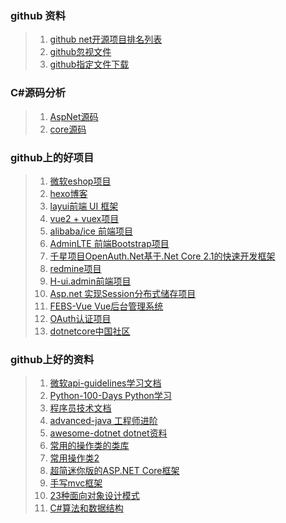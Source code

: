 ### github 资料
> 1. [github net开源项目排名列表](https://github.com/topics/dotnet)
> 1. [github忽视文件](https://github.com/github/gitignore)
> 1. [github指定文件下载](https://minhaskamal.github.io/DownGit/#/home)

### C#源码分析
> 1. [AspNet源码](https://github.com/aspnet/AspNetCore)
> 2. [core源码](https://github.com/dotnet/corefx)

### github上的好项目
> 1. [微软eshop项目](https://github.com/dotnet-architecture/eShopOnContainers)
> 1. [hexo博客](https://github.com/ppoffice/hexo-theme-hueman)
> 7. [layui前端 UI 框架](https://github.com/sentsin/layui)
> 8. [vue2 + vuex项目](https://github.com/bailicangdu/vue2-elm)
> 9. [alibaba/ice 前端项目](https://github.com/alibaba/ice)
> 10. [AdminLTE 前端Bootstrap项目](https://github.com/ColorlibHQ/AdminLTE)
> 11. [千星项目OpenAuth.Net基于.Net Core 2.1的快速开发框架](https://github.com/yubaolee/OpenAuth.Core)
> 14. [redmine项目](https://github.com/redmine/redmine)
> 15. [H-ui.admin前端项目](https://github.com/jackying/H-ui.admin)
> 18. [Asp.net 实现Session分布式储存项目](https://github.com/Emrys5/Asp.net-CustomSessionState)
> 3. [FEBS-Vue Vue后台管理系统](https://github.com/wuyouzhuguli/FEBS-Vue)
> 6. [OAuth认证项目](https://github.com/aspnet-contrib/AspNet.Security.OAuth.Providers)
> 1. [dotnetcore中国社区](https://github.com/dotnetcore)

### github上好的资料
> 1. [微软api-guidelines学习文档](https://github.com/microsoft/api-guidelines)
> 1. [Python-100-Days Python学习](https://github.com/jackfrued/Python-100-Days)
> 2. [程序员技术文档](https://github.com/0voice/from_coder_to_expert)
> 4. [advanced-java 工程师进阶](https://github.com/doocs/advanced-java)
> 5. [awesome-dotnet dotnet资料](https://github.com/quozd/awesome-dotnet)
> 1. [常用的操作类的类库](https://github.com/XiLife-OSPC/Masuit.Tools)
> 1. [常用操作类2](https://github.com/Jimmey-Jiang/Common.Utility)
> 1. [超简迷你版的ASP.NET Core框架](https://github.com/XiLife-OSPC/AspNetCore.Mini)
> 1. [手写mvc框架](https://github.com/EdisonChou/EDC.AspNetMvc.Framework)
> 1. [23种面向对象设计模式](https://github.com/EdisonChou/DesignPattern.Samples.CSharp)
> 1. [C#算法和数据结构](https://github.com/aalhour/C-Sharp-Algorithms)
